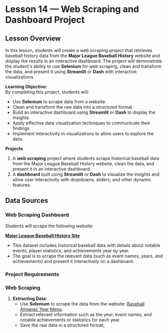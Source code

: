 # Lesson 14 — Web Scraping and Dashboard Project

## Lesson Overview
In this lesson, students will create a web scraping project that retrieves baseball history data from the **Major League Baseball History** website and display the results in an interactive dashboard. The project will demonstrate the student's ability to use **Selenium** for web scraping, clean and transform the data, and present it using **Streamlit** or **Dash** with interactive visualizations.

**Learning Objective:**  
By completing this project, students will:
- Use **Selenium** to scrape data from a website.
- Clean and transform the raw data into a structured format.
- Build an interactive dashboard using **Streamlit** or **Dash** to display the insights.
- Apply effective data visualization techniques to communicate their findings.
- Implement interactivity in visualizations to allow users to explore the data.

**Projects**
1. A **web scraping** project where students scrape historical baseball data from the Major League Baseball History website, clean the data, and present it in an interactive dashboard.
2. A **dashboard** built using **Streamlit** or **Dash** to visualize the insights and allow user interactivity with dropdowns, sliders, and other dynamic features.

## Data Sources

### Web Scraping Dashboard

Students will scrape the following website:

**[Major League Baseball History Site](https://www.baseball-almanac.com/yearmenu.shtml)**

- This dataset includes historical baseball data with details about notable events, player statistics, and achievements year by year.
- The goal is to scrape the relevant data (such as event names, years, and achievements) and present it interactively on a dashboard.

### **Project Requirements**

### Web Scraping
1. **Extracting Data:**
   - Use **Selenium** to scrape the data from the website: [Baseball Almanac Year Menu](https://www.baseball-almanac.com/yearmenu.shtml).
   - Extract relevant information such as the year, event names, and notable achievements or statistics for each year.
   - Save the raw data in a structured format,
